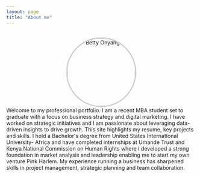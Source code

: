 ```yaml
---
layout: page
title: "About me"
---
```


<div style="text-align: center; margin-top: 30px;">
  <img src="/assets/images/profile.jpg" alt="Betty Onyango" style="width: 180px; height: 180px; object-fit: cover; border-radius: 50%; border: 3px solid #ccc;">
</div>
Welcome to my professional portfolio. I am a recent MBA student set to graduate with a focus on business strategy and digital marketing. I have worked on strategic initiatives and I am passionate about leveraging data-driven insights to drive growth. This site highlights my resume, key projects and skills. I hold a Bachelor's degree from United States InternatIonal University- Africa and have completed internships at Umande Trust and Kenya National Commission on Human Rights where I developed a strong foundation in market analysis and leadership enabling me to start my own venture Pink Harlem. My experience running a business has sharpened skills in project management, strategic planning and team collaboration.
